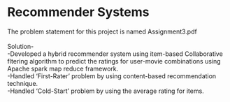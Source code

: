 # Recommender Systems
The problem statement for this project is named Assignment3.pdf <br /><br />
Solution-<br />
-Developed a hybrid recommender system using item-based Collaborative fltering algorithm to
predict the ratings for user-movie combinations using Apache spark map reduce framework. <br />
-Handled ‘First-Rater’ problem by using content-based recommendation technique. <br />
-Handled ‘Cold-Start’ problem by using the average rating for items.
